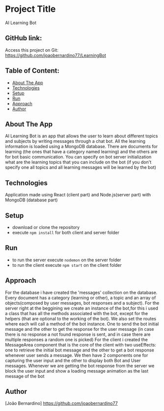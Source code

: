 # Project Title

AI Learning Bot

## GitHub link:

Access this project on Git:
https://github.com/joaobernardino77/LearningBot

## Table of Content:

- [About The App](#about-the-app)
- [Technologies](#technologies)
- [Setup](#setup)
- [Run](#run)
- [Approach](#approach)
- [Author](#author)

## About The App

AI Learning Bot is an app that allows the user to learn about different topics and subjects by writing messages through a chat bot. All the learning information is loaded using a MongoDB database. There are documents for learning (the ones that have a category named learning) and the others are for bot basic communication. You can specify on bot server initialization what are the learning topics that you can include on the bot (if you don't specify one all topics and all learning messages will be learned by the bot)

## Technologies

Application made using React (client part) and Node.js(server part) with MongoDB (database part)

## Setup

- download or clone the repository
- execute `npm install` for both client and server folder

## Run

- to run the server execute `nodemon` on the server folder
- to run the client execute `npm start` on the client folder

## Approach

For the database i have created the 'messages' collection on the database. Every document has a category (learning or other), a topic and an array of objects(composed by user messages, bot responses and a subject).
For the server right at the beggining we create an instance of the bot,for this i used a class that has all the methods associated with the bot, except for the helpers (that are optional to the working of the bot). We also set the routes where each will call a method of the bot instance. One to send the bot initial message and the other to get the response for the user message (in case there is no response a not found response is sent, and in case there are multiple responses a random one is picked)
For the client i created the MessageArea component that is the core of the client with two useEffects: one to retrieve the initial bot message and the other to get a bot response whenever user sends a message. We then have 2 components one for capturing the user input and the other to display both Bot and User messages. Whenever we are getting the bot response from the server we block the user input and show a loading message animation as the last message of the bot

## Author

[João Bernardino] https://github.com/joaobernardino77
